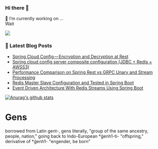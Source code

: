 ### Hi there 👋

🔭 I’m currently working on ...  
Wait

![](https://img.shields.io/badge/medium-%2312100E.svg?&style=for-the-badge&logo=medium&logoColor=white)

### 📕 Latest Blog Posts
<!-- BLOG-POST-LIST:START -->
- [Spring Cloud Config — Encryption and Decryption at Rest](https://medium.com/@eresh-zealous/spring-cloud-config-encryption-and-decryption-at-rest-f59b4e95df0?source=rss-730530feb059------2)
- [Spring cloud config server composite configuration (JDBC + Redis + AWSS3)](https://medium.com/@eresh-zealous/spring-cloud-config-server-composite-configuration-jdbc-redis-awss3-d849c4d94383?source=rss-730530feb059------2)
- [Performance Comparison on Spring Rest vs GRPC Unary and Stream Processing](https://medium.com/swlh/performance-comparison-on-spring-rest-vs-grpc-unary-and-stream-processing-4ea032777051?source=rss-730530feb059------2)
- [Redis Master Slave Configuration and Tested in Spring Boot](https://medium.com/faun/redis-master-slave-configuration-and-tested-in-spring-boot-3a68e7314b90?source=rss-730530feb059------2)
- [Event Driven Architecture With Redis Streams Using Spring Boot](https://medium.com/swlh/event-driven-architecture-with-redis-streams-using-spring-boot-a81a1c9a4cde?source=rss-730530feb059------2)
<!-- BLOG-POST-LIST:END -->

[![Anurag's github stats](https://github-readme-stats.vercel.app/api?username=genslab)](https://github.com/anuraghazra/github-readme-stats)

<!--
**genslab/genslab** is a ✨ _special_ ✨ repository because its `README.md` (this file) appears on your GitHub profile.

Here are some ideas to get you started:

- 🔭 I’m currently working on ...
- 🌱 I’m currently learning ...
- 👯 I’m looking to collaborate on ...
- 🤔 I’m looking for help with ...
- 💬 Ask me about ...
- 📫 How to reach me: ...
- 😄 Pronouns: ...
- ⚡ Fun fact: ...
-->


# Gens
borrowed from Latin gent-, gens literally, "group of the same ancestry, people, nation," going back to Indo-European *ǵenh1-ti- "offspring," derivative of *ǵenh1- "engender, be born"
